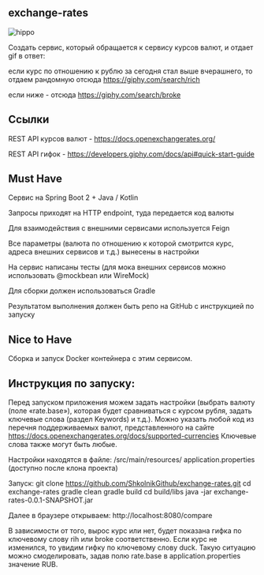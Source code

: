 ## exchange-rates
![hippo](https://media.giphy.com/media/LdOyjZ7io5Msw/giphy.gif)

Создать сервис, который обращается к сервису курсов валют, и отдает gif в ответ:

если курс по отношению к рублю за сегодня стал выше вчерашнего, то отдаем рандомную отсюда https://giphy.com/search/rich

если ниже - отсюда https://giphy.com/search/broke
## Ссылки
REST API курсов валют - https://docs.openexchangerates.org/

REST API гифок - https://developers.giphy.com/docs/api#quick-start-guide
## Must Have
Сервис на Spring Boot 2 + Java / Kotlin

Запросы приходят на HTTP endpoint, туда передается код валюты

Для взаимодействия с внешними сервисами используется Feign

Все параметры (валюта по отношению к которой смотрится курс, адреса внешних сервисов и т.д.) вынесены в настройки

На сервис написаны тесты (для мока внешних сервисов можно использовать @mockbean или WireMock)

Для сборки должен использоваться Gradle

Результатом выполнения должен быть репо на GitHub с инструкцией по запуску
## Nice to Have
Сборка и запуск Docker контейнера с этим сервисом.

## Инструкция по запуску:

Перед запуском приложения можем задать настройки (выбрать валюту (поле «rate.base»), которая будет сравниваться с курсом рубля, задать ключевые слова (раздел Keywords) и т.д.).
Можно указать любой код из перечня поддерживаемых валют, представленного на сайте https://docs.openexchangerates.org/docs/supported-currencies
Ключевые слова также могут быть любые.

Настройки находятся в файле:
/src/main/resources/ application.properties (доступно после клона проекта)

Запуск:
git clone https://github.com/ShkolnikGithub/exchange-rates.git
cd exchange-rates
gradle clean
gradle build
cd build/libs
java -jar exchange-rates-0.0.1-SNAPSHOT.jar

Далее в браузере открываем: 
http://localhost:8080/compare

В зависимости от того, вырос курс или нет, будет показана гифка по ключевому слову rih или broke соответственно.
Если курс не изменился, то увидим гифку по ключевому слову duck. Такую ситуацию можно смоделировать, задав полю rate.base в application.properties значение  RUB.

